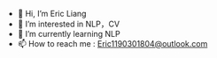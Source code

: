 - 👋 Hi, I’m Eric Liang
- 👀 I’m interested in NLP，CV
- 🌱 I’m currently learning NLP
- 📫 How to reach me : Eric1190301804@outlook.com

<!---
1190301804/1190301804 is a ✨ special ✨ repository because its `README.md` (this file) appears on your GitHub profile.
You can click the Preview link to take a look at your changes.
--->
